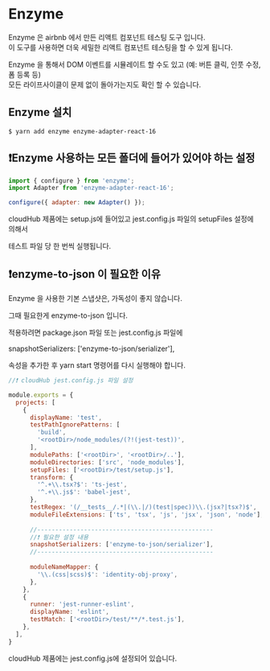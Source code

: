 # Enzyme

Enzyme 은 airbnb 에서 만든 리액트 컴포넌트 테스팅 도구 입니다.  
이 도구를 사용하면 더욱 세밀한 리액트 컴포넌트 테스팅을 할 수 있게 됩니다.

Enzyme 을 통해서 DOM 이벤트를 시뮬레이트 할 수도 있고 (예: 버튼 클릭, 인풋 수정, 폼 등록 등)  
모든 라이프사이클이 문제 없이 돌아가는지도 확인 할 수 있습니다.

## Enzyme 설치

`$ yarn add enzyme enzyme-adapter-react-16`

## ❗Enzyme 사용하는 모든 폴더에 들어가 있어야 하는 설정

```jsx
import { configure } from 'enzyme';
import Adapter from 'enzyme-adapter-react-16';

configure({ adapter: new Adapter() });
```

cloudHub 제품에는 setup.js에 들어있고 jest.config.js 파일의 setupFiles 설정에 의해서 
 
테스트 파일 당 한 번씩 실행됩니다.

## ❗enzyme-to-json 이 필요한 이유

Enzyme 을 사용한 기본 스냅샷은, 가독성이 좋지 않습니다.

그때 필요한게 enzyme-to-json 입니다.

적용하려면 package.json 파일 또는 jest.config.js 파일에 

snapshotSerializers: ['enzyme-to-json/serializer'],

속성을 추가한 후 yarn start 명령어를 다시 실행해야 합니다.

```jsx
//❗ cloudHub jest.config.js 파일 설정

module.exports = {
  projects: [
    {
      displayName: 'test',
      testPathIgnorePatterns: [
        'build',
        '<rootDir>/node_modules/(?!(jest-test))',
      ],
      modulePaths: ['<rootDir>', '<rootDir>/..'],
      moduleDirectories: ['src', 'node_modules'],
      setupFiles: ['<rootDir>/test/setup.js'],
      transform: {
        '^.+\\.tsx?$': 'ts-jest',
        '^.+\\.js$': 'babel-jest',
      },
      testRegex: '(/__tests__/.*|(\\.|/)(test|spec))\\.(jsx?|tsx?)$',
      moduleFileExtensions: ['ts', 'tsx', 'js', 'jsx', 'json', 'node'],
     
      //-------------------------------------------------
      //❗ 필요한 설정 내용
      snapshotSerializers: ['enzyme-to-json/serializer'],
      //-------------------------------------------------
      
      moduleNameMapper: {
        '\\.(css|scss)$': 'identity-obj-proxy',
      },
    },
    {
      runner: 'jest-runner-eslint',
      displayName: 'eslint',
      testMatch: ['<rootDir>/test/**/*.test.js'],
    },
  ],
}
```

 cloudHub 제품에는 jest.config.js에 설정되어 있습니다.
